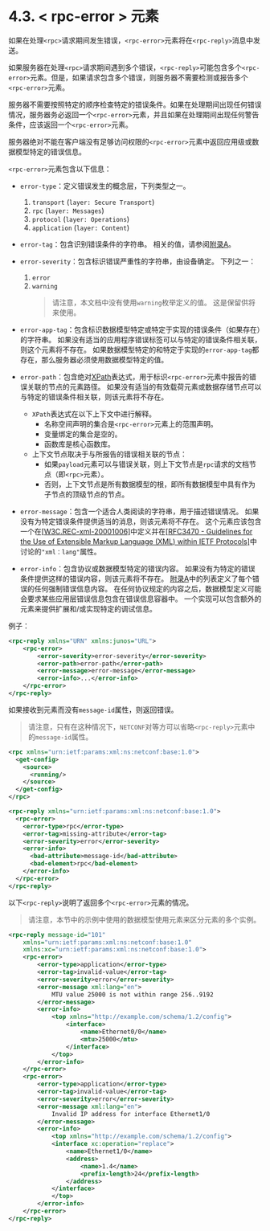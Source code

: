 # 4.3. < rpc-error > 元素

如果在处理`<rpc>`请求期间发生错误，`<rpc-error>`元素将在`<rpc-reply>`消息中发送。

如果服务器在处理`<rpc>`请求期间遇到多个错误，`<rpc-reply>`可能包含多个`<rpc-error>`元素。但是，如果请求包含多个错误，则服务器不需要检测或报告多个`<rpc-error>`元素。

服务器不需要按照特定的顺序检查特定的错误条件。如果在处理期间出现任何错误情况，服务器务必返回一个`<rpc-error>`元素，并且如果在处理期间出现任何警告条件，应该返回一个`<rpc-error>`元素。

服务器绝对不能在客户端没有足够访问权限的`<rpc-error>`元素中返回应用级或数据模型特定的错误信息。

`<rpc-error>`元素包含以下信息：

- `error-type`：定义错误发生的概念层，下列类型之一。

    1. `transport` (`layer: Secure Transport`)
    1. `rpc` (`layer: Messages`)
    1. `protocol` (`layer: Operations`)
    1. `application` (`layer: Content`)

- `error-tag`：包含识别错误条件的字符串。 相关的值，请参阅[附录A](https://tools.ietf.org/html/rfc6241#appendix-A)。

- `error-severity`：包含标识错误严重性的字符串，由设备确定。 下列之一：

    1. `error`
    1. `warning`
        > 请注意，本文档中没有使用`warning`枚举定义的<error-tag>值。 这是保留供将来使用。

- `error-app-tag`：包含标识数据模型特定或特定于实现的错误条件（如果存在）的字符串。 如果没有适当的应用程序错误标签可以与特定的错误条件相关联，则这个元素将不存在。 如果数据模型特定的和特定于实现的`error-app-tag`都存在，那么服务器必须使用数据模型特定的值。
- `error-path`：包含绝对[XPath](https://tools.ietf.org/html/rfc6241#ref-W3C.REC-xpath-19991116)表达式，用于标识`<rpc-error>`元素中报告的错误关联的节点的元素路径。 如果没有适当的有效载荷元素或数据存储节点可以与特定的错误条件相关联，则该元素将不存在。

    - `XPath`表达式在以下上下文中进行解释。
        - 名称空间声明的集合是`<rpc-error>`元素上的范围声明。
        - 变量绑定的集合是空的。
        - 函数库是核心函数库。
    - 上下文节点取决于与所报告的错误相关联的节点：
        - 如果`payload`元素可以与错误关联，则上下文节点是`rpc`请求的文档节点（即`<rpc>`元素）。
        - 否则，上下文节点是所有数据模型的根，即所有数据模型中具有作为子节点的顶级节点的节点。
- `error-message`：包含一个适合人类阅读的字符串，用于描述错误情况。 如果没有为特定错误条件提供适当的消息，则该元素将不存在。 这个元素应该包含一个在[[W3C.REC-xml-20001006]](https://tools.ietf.org/html/rfc6241#ref-W3C.REC-xml-20001006)中定义并在[[RFC3470 - Guidelines for the Use of Extensible Markup Language (XML) within IETF Protocols]](https://tools.ietf.org/html/rfc3470)中讨论的`"xml：lang"`属性。
- `error-info`：包含协议或数据模型特定的错误内容。 如果没有为特定的错误条件提供这样的错误内容，则该元素将不存在。 [附录A](https://tools.ietf.org/html/rfc6241#appendix-A)中的列表定义了每个错误的任何强制错误信息内容。 在任何协议规定的内容之后，数据模型定义可能会要求某些应用层错误信息包含在错误信息容器中。 一个实现可以包含额外的元素来提供扩展和/或实现特定的调试信息。

例子：

```xml
<rpc-reply xmlns="URN" xmlns:junos="URL">
    <rpc-error>
        <error-severity>error-severity</error-severity>
        <error-path>error-path</error-path>
        <error-message>error-message</error-message>
        <error-info>...</error-info>
    </rpc-error>
</rpc-reply>
```

如果接收到<rpc>元素而没有`message-id`属性，则返回错误。
> 请注意，只有在这种情况下，`NETCONF`对等方可以省略`<rpc-reply>`元素中的`message-id`属性。

```xml
<rpc xmlns="urn:ietf:params:xml:ns:netconf:base:1.0">
  <get-config>
    <source>
      <running/>
    </source>
  </get-config>
</rpc>

<rpc-reply xmlns="urn:ietf:params:xml:ns:netconf:base:1.0">
  <rpc-error>
    <error-type>rpc</error-type>
    <error-tag>missing-attribute</error-tag>
    <error-severity>error</error-severity>
    <error-info>
      <bad-attribute>message-id</bad-attribute>
      <bad-element>rpc</bad-element>
    </error-info>
  </rpc-error>
</rpc-reply>
```

以下`<rpc-reply>`说明了返回多个`<rpc-error>`元素的情况。

> 请注意，本节中的示例中使用的数据模型使用<name>元素来区分<interface>元素的多个实例。

```xml
<rpc-reply message-id="101"
    xmlns="urn:ietf:params:xml:ns:netconf:base:1.0"
    xmlns:xc="urn:ietf:params:xml:ns:netconf:base:1.0">
    <rpc-error>
        <error-type>application</error-type>
        <error-tag>invalid-value</error-tag>
        <error-severity>error</error-severity>
        <error-message xml:lang="en">
            MTU value 25000 is not within range 256..9192
        </error-message>
        <error-info>
            <top xmlns="http://example.com/schema/1.2/config">
                <interface>
                    <name>Ethernet0/0</name>
                    <mtu>25000</mtu>
                </interface>
            </top>
        </error-info>
    </rpc-error>
    <rpc-error>
        <error-type>application</error-type>
        <error-tag>invalid-value</error-tag>
        <error-severity>error</error-severity>
        <error-message xml:lang="en">
            Invalid IP address for interface Ethernet1/0
        </error-message>
        <error-info>
            <top xmlns="http://example.com/schema/1.2/config">
            <interface xc:operation="replace">
                <name>Ethernet1/0</name>
                <address>
                    <name>1.4</name>
                    <prefix-length>24</prefix-length>
                </address>
            </interface>
            </top>
        </error-info>
    </rpc-error>
</rpc-reply>
```
